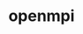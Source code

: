 ---
title: "openmpi"
layout: cache
categories: [package, develop-2024-04-28]
meta: {"versions": ["5.0.3"], "compilers": ["apple-clang@=15.0.0", "cce@=15.0.1", "gcc@=10.3.0", "gcc@=11.4.0", "gcc@=12.3.0"], "oss": ["amzn2", "rhel8", "sle_hpc15", "ubuntu22.04", "ventura"], "platforms": ["darwin", "linux"], "targets": ["aarch64", "neoverse_n1", "neoverse_v1", "x86_64_v3", "x86_64_v4", "zen4"], "stacks": ["aws-pcluster-neoverse_v1", "e4s-cray-rhel", "e4s-cray-sles", "ml-darwin-aarch64-mps", "ml-linux-x86_64-cuda", "root"], "num_specs": 6, "num_specs_by_stack": {"ml-linux-x86_64-cuda": 1, "root": 6, "aws-pcluster-neoverse_v1": 2, "e4s-cray-sles": 1, "ml-darwin-aarch64-mps": 1, "e4s-cray-rhel": 1}}
spec_details: [{"hash": "ib3tmn2w24izt3l5ni6l7ylqoxqwwkzf", "compiler": "gcc@=11.4.0", "versions": ["5.0.3"], "os": "ubuntu22.04", "platform": "linux", "target": "x86_64_v3", "variants": ["~atomics", "build_system=autotools", "+cuda", "cuda_arch=80", "fabrics=none", "~gpfs", "~internal-hwloc", "~internal-libevent", "~internal-pmix", "~java", "~legacylaunchers", "~lustre", "~memchecker", "~openshmem", "~orterunprefix", "~romio", "romio-filesystem=none", "+rsh", "schedulers=none", "~static", "+vt", "+wrapper-rpath"], "stacks": ["ml-linux-x86_64-cuda", "root"], "size": "-", "tarball": "https://binaries.spack.io/releases/develop-2024-04-28/build_cache/linux-ubuntu22.04-x86_64_v3/gcc-11.4.0/openmpi-5.0.3/linux-ubuntu22.04-x86_64_v3-gcc-11.4.0-openmpi-5.0.3-ib3tmn2w24izt3l5ni6l7ylqoxqwwkzf.spack"}, {"hash": "3btjws46nenj2ipjmzm72zocjctyoomq", "compiler": "gcc@=12.3.0", "versions": ["5.0.3"], "os": "amzn2", "platform": "linux", "target": "neoverse_v1", "variants": ["~atomics", "build_system=autotools", "~cuda", "fabrics=ofi", "~gpfs", "~internal-hwloc", "~internal-libevent", "~internal-pmix", "~java", "+legacylaunchers", "~lustre", "~memchecker", "~openshmem", "~orterunprefix", "+romio", "romio-filesystem=none", "+rsh", "schedulers=slurm", "~static", "+vt", "+wrapper-rpath"], "stacks": ["root", "aws-pcluster-neoverse_v1"], "size": "-", "tarball": "https://binaries.spack.io/releases/develop-2024-04-28/build_cache/linux-amzn2-neoverse_v1/gcc-12.3.0/openmpi-5.0.3/linux-amzn2-neoverse_v1-gcc-12.3.0-openmpi-5.0.3-3btjws46nenj2ipjmzm72zocjctyoomq.spack"}, {"hash": "rczvpmnpkx32mqol4nmrq3iwmf5l4bns", "compiler": "gcc@=10.3.0", "versions": ["5.0.3"], "os": "sle_hpc15", "platform": "linux", "target": "x86_64_v4", "variants": ["~atomics", "build_system=autotools", "~cuda", "fabrics=none", "~gpfs", "~internal-hwloc", "~internal-libevent", "~internal-pmix", "~java", "~legacylaunchers", "~lustre", "~memchecker", "~openshmem", "~orterunprefix", "~romio", "romio-filesystem=none", "+rsh", "schedulers=none", "~static", "+vt", "+wrapper-rpath"], "stacks": ["root", "e4s-cray-sles"], "size": "-", "tarball": "https://binaries.spack.io/releases/develop-2024-04-28/build_cache/linux-sle_hpc15-x86_64_v4/gcc-10.3.0/openmpi-5.0.3/linux-sle_hpc15-x86_64_v4-gcc-10.3.0-openmpi-5.0.3-rczvpmnpkx32mqol4nmrq3iwmf5l4bns.spack"}, {"hash": "dyq6q3tzib2gvrkhulcq3vg4kvpows54", "compiler": "apple-clang@=15.0.0", "versions": ["5.0.3"], "os": "ventura", "platform": "darwin", "target": "aarch64", "variants": ["~atomics", "build_system=autotools", "~cuda", "fabrics=none", "~gpfs", "~internal-hwloc", "~internal-libevent", "~internal-pmix", "~java", "~legacylaunchers", "~lustre", "~memchecker", "~openshmem", "~orterunprefix", "~romio", "romio-filesystem=none", "+rsh", "schedulers=none", "~static", "+vt", "+wrapper-rpath"], "stacks": ["ml-darwin-aarch64-mps", "root"], "size": "-", "tarball": "https://binaries.spack.io/releases/develop-2024-04-28/build_cache/darwin-ventura-aarch64/apple-clang-15.0.0/openmpi-5.0.3/darwin-ventura-aarch64-apple-clang-15.0.0-openmpi-5.0.3-dyq6q3tzib2gvrkhulcq3vg4kvpows54.spack"}, {"hash": "uowqo5agjohwsn5i5u6z4hvuoamxzgfw", "compiler": "gcc@=12.3.0", "versions": ["5.0.3"], "os": "amzn2", "platform": "linux", "target": "neoverse_n1", "variants": ["~atomics", "build_system=autotools", "~cuda", "fabrics=ofi", "~gpfs", "~internal-hwloc", "~internal-libevent", "~internal-pmix", "~java", "+legacylaunchers", "~lustre", "~memchecker", "~openshmem", "~orterunprefix", "+romio", "romio-filesystem=none", "+rsh", "schedulers=slurm", "~static", "+vt", "+wrapper-rpath"], "stacks": ["root", "aws-pcluster-neoverse_v1"], "size": "-", "tarball": "https://binaries.spack.io/releases/develop-2024-04-28/build_cache/linux-amzn2-neoverse_n1/gcc-12.3.0/openmpi-5.0.3/linux-amzn2-neoverse_n1-gcc-12.3.0-openmpi-5.0.3-uowqo5agjohwsn5i5u6z4hvuoamxzgfw.spack"}, {"hash": "vs42hsuxwtasaxfx2mmly6xqf7qci7ad", "compiler": "cce@=15.0.1", "versions": ["5.0.3"], "os": "rhel8", "platform": "linux", "target": "zen4", "variants": ["~atomics", "build_system=autotools", "~cuda", "fabrics=none", "~gpfs", "~internal-hwloc", "~internal-libevent", "~internal-pmix", "~java", "~legacylaunchers", "~lustre", "~memchecker", "~openshmem", "~orterunprefix", "~romio", "romio-filesystem=none", "+rsh", "schedulers=none", "~static", "+vt", "+wrapper-rpath"], "stacks": ["e4s-cray-rhel", "root"], "size": "-", "tarball": "https://binaries.spack.io/releases/develop-2024-04-28/build_cache/linux-rhel8-zen4/cce-15.0.1/openmpi-5.0.3/linux-rhel8-zen4-cce-15.0.1-openmpi-5.0.3-vs42hsuxwtasaxfx2mmly6xqf7qci7ad.spack"}]
---